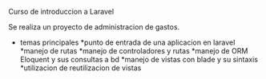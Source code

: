 Curso de introduccion a Laravel

Se realiza un proyecto de administracion de gastos.

* temas principales
    *punto de entrada de una aplicacion en laravel
    *manejo de rutas
    *manejo de controladores y rutas
    *manejo de ORM Eloquent y sus consultas a bd
    *manejo de vistas con blade y su sintaxis
    *utilizacion de reutilizacion de vistas 

